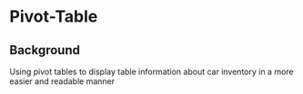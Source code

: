 # Pivot-Table
## Background
Using pivot tables to display table information about car inventory in a more easier and readable manner 
